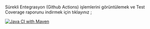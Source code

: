 Sürekli Entegrasyon (Github Actions) işlemlerini görüntülemek ve Test Coverage raporunu indirmek için tıklayınız ;

[![Java CI with Maven](https://github.com/cek4434/yazilim-gelistirme-ortam-araclari-proje2/actions/workflows/maven.yaml/badge.svg)](https://github.com/cek4434/yazilim-gelistirme-ortam-araclari-proje2/actions/workflows/maven.yml)
